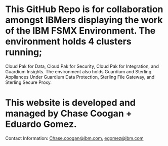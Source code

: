 # This GitHub Repo is for collaboration amongst IBMers displaying the work of the IBM FSMX Environment. The environment holds 4 clusters running;
Cloud Pak for Data, Cloud Pak for Security, Cloud Pak for Integration, and Guardium Insights. The environment also holds Guardium and Sterling Appliances 
Under Guardium Data Protection, Sterling File Gateway, and Sterling Secure Proxy.

# This website is developed and managed by Chase Coogan + Eduardo Gomez. 
Contact Information: Chase.coogan@ibm.com, egomez@ibm.com
